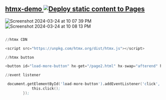 ## <a href="https://htmx.jessejesse.com">htmx-demo&nbsp;[![Deploy static content to Pages](https://github.com/sudo-self/htmx-demo/actions/workflows/static.yml/badge.svg)](https://github.com/sudo-self/htmx-demo/actions/workflows/static.yml)
![Screenshot 2024-03-24 at 10 07 39 PM](https://github.com/sudo-self/htmx-demo/assets/119916323/2d522693-7565-4d76-a9f9-17ccda92720b)
![Screenshot 2024-03-24 at 10 08 13 PM](https://github.com/sudo-self/htmx-demo/assets/119916323/7fef1e85-0409-45ea-b2fa-8c1f5007d17d)

```s

//htmx CDN

<script src="https://unpkg.com/htmx.org/dist/htmx.js"></script>

//htmx button

<button id="load-more-button" hx-get="/page2.html" hx-swap="afterend" hx-target="#additional-content" class="button-64 mt-8">HTMX</button>

//event listener

 document.getElementById('load-more-button').addEventListener('click', function() {
            this.click();
        });
```
